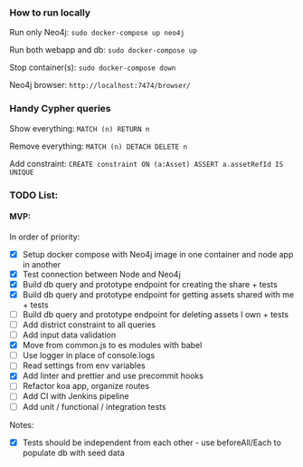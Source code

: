 ### How to run locally

Run only Neo4j:
`sudo docker-compose up neo4j`

Run both webapp and db:
`sudo docker-compose up`

Stop container(s):
`sudo docker-compose down`

Neo4j browser:
`http://localhost:7474/browser/`


### Handy Cypher queries

Show everything:
`MATCH (n) RETURN n`

Remove everything:
`MATCH (n) DETACH DELETE n`

Add constraint:
`CREATE constraint ON (a:Asset) ASSERT a.assetRefId IS UNIQUE`

### TODO List:

#### MVP:

In order of priority:
- [x] Setup docker compose with Neo4j image in one container and node app in another
- [x] Test connection between Node and Neo4j
- [x] Build db query and prototype endpoint for creating the share + tests
- [x] Build db query and prototype endpoint for getting assets shared with me + tests
- [ ] Build db query and prototype endpoint for deleting assets I own + tests
- [ ] Add district constraint to all queries
- [ ] Add input data validation
- [x] Move from common.js to es modules with babel
- [ ] Use logger in place of console.logs
- [ ] Read settings from env variables
- [x] Add linter and prettier and use precommit hooks
- [ ] Refactor koa app, organize routes
- [ ] Add CI with Jenkins pipeline
- [ ] Add unit / functional / integration tests

Notes:
- [x] Tests should be independent from each other - use beforeAll/Each to populate db with seed data